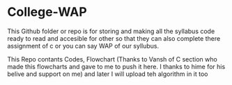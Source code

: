# College-WAP
This Github folder or repo is for storing and making all the syllabus code ready to read and accesible for other so that they can also complete there assignment of c or you can say WAP of our syllubus.

This Repo contants Codes, Flowchart (Thanks to Vansh of C section who made this flowcharts and gave to me to push it here. I thanks to hime for his belive and support on me) and later I will upload teh algorithm in it too
